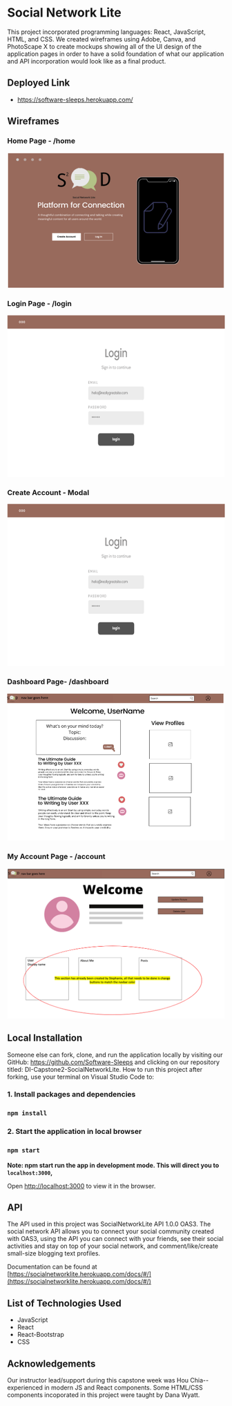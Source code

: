 # Social Network Lite

This project incorporated programming languages: React, JavaScript, HTML, and CSS. We created wireframes using Adobe, Canva, and PhotoScape X to create mockups showing all of  the UI design of the application pages in order to have a solid foundation of what our application and API incorporation would look like as a final product. 

## Deployed Link

* https://software-sleeps.herokuapp.com/ 

## Wireframes

### Home Page - /home
![Home Page - /home](/public/HomePage.png)

### Login Page - /login

![Login Page - /login](/public/Login.png)

### Create Account - Modal
![Create Account - Modal](/public/CreateAccount.png)

### Dashboard Page- /dashboard
![Dashboard Page - /dashboard](/public/Dashboard.png)

### My Account Page - /account
![My Account Page - /account](/public/MyAccount.png)

## Local Installation

Someone else can fork, clone, and run the application locally by visiting our GitHub: https://github.com/Software-Sleeps and clicking on our repository titled: DI-Capstone2-SocialNetworkLite. How to run this project after forking, use your terminal on Visual Studio Code to:

### 1. Install packages and dependencies

### `npm install`

### 2. Start the application in local browser

### `npm start`

**Note: npm start run the app in development mode. This will direct you to `localhost:3000`,**

Open [http://localhost:3000](http://localhost:3000) to view it in the browser.


## API

The API used in this project was SocialNetworkLite API 1.0.0 OAS3. The social network API allows you to connect your social community created with OAS3, using the API you can connect with your friends, see their social activities and stay on top of your social network, and comment/like/create small-size blogging text profiles. 

Documentation can be found at [https://socialnetworklite.herokuapp.com/docs/#/](https://socialnetworklite.herokuapp.com/docs/#/)

## List of Technologies Used 

* JavaScript
* React
* React-Bootstrap
* CSS

## Acknowledgements

Our instructor lead/support during this capstone week was Hou Chia--experienced in modern JS and React components. Some HTML/CSS components incoporated in this project were taught by Dana Wyatt.

